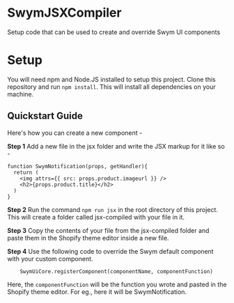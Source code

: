 # SwymJSXCompiler
Setup code that can be used to create and override Swym UI components

# Setup

You will need npm and Node.JS installed to setup this project. Clone this repository and run ```npm install```. This will install all dependencies on your machine. 

## Quickstart Guide

Here's how you can create a new component - 

**Step 1**
Add a new file in the jsx folder and write the JSX markup for it like so - 

```
function SwymNotification(props, getHandler){
  return (
    <img attrs={{ src: props.product.imageurl }} />
    <h2>{props.product.title}</h2>
  )    
}
```

**Step 2**
Run the command ```npm run jsx``` in the root directory of this project. This will create a folder called jsx-compiled with your file in it.


**Step 3**
Copy the contents of your file from the jsx-compiled folder and paste them in the Shopify theme editor inside a new file. 


**Step 4**
Use the following code to override the Swym default component with your custom component.
```
    SwymUiCore.registerComponent(componentName, componentFunction)
```

Here, the ```componentFunction``` will be the function you wrote and pasted in the Shopify theme editor. For eg., here it will be SwymNotification.

